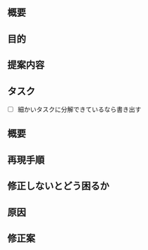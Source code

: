 <!-- 要望のテンプレート -->

## 概要

## 目的

## 提案内容

## タスク

- [ ] 細かいタスクに分解できているなら書き出す

<!-- 不具合のテンプレート -->

## 概要

## 再現手順

## 修正しないとどう困るか

## 原因

## 修正案
